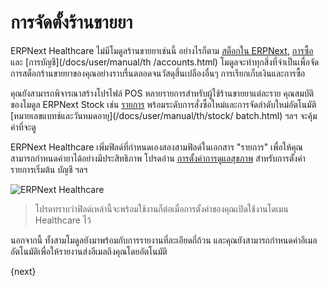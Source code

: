 <!-- add-breadcrumbs -->
# การจัดตั้งร้านขายยา
ERPNext Healthcare ไม่มีโมดูลร้านขายยาเช่นนี้ อย่างไรก็ตาม [สต็อกใน ERPNext](/docs/user/manual/th/.html), [การซื้อ](/docs/user/manual/th/buying.html) และ [การบัญชี](/docs/user/manual/th /accounts.html) โมดูลจะทำทุกสิ่งที่จำเป็นเพื่อจัดการสต็อกร้านขายยาของคุณอย่างราบรื่นตลอดจนวัสดุสิ้นเปลืองอื่นๆ การเรียกเก็บเงินและการซื้อ

คุณยังสามารถพิจารณาสร้างโปรไฟล์ POS หลายรายการสำหรับผู้ใช้ร้านขายยาแต่ละราย คุณสมบัติของโมดูล ERPNext Stock เช่น [รายการ](/docs/user/manual/th/stock/item.html) พร้อมระดับการสั่งซื้อใหม่และการจัดลำดับใหม่อัตโนมัติ [หมายเลขแบทช์และวันหมดอายุ](/docs/user/manual/th/stock/ batch.html) ฯลฯ จะคุ้มค่าที่จะดู

ERPNext Healthcare เพิ่มฟิลด์ที่กำหนดเองสองสามฟิลด์ในเอกสาร "รายการ" เพื่อให้คุณสามารถกำหนดค่ายาได้อย่างมีประสิทธิภาพ โปรดอ่าน [การตั้งค่าการดูแลสุขภาพ](/docs/user/manual/th/healthcare/healthcare_settings) สำหรับการตั้งค่ารายการเริ่มต้น บัญชี ฯลฯ

<img class="screenshot" alt="ERPNext Healthcare" src="{{docs_base_url}}/assets/img/healthcare/item_custom_fields.png">

>โปรดทราบว่าฟิลด์เหล่านี้จะพร้อมใช้งานก็ต่อเมื่อการตั้งค่าของคุณเปิดใช้งานโดเมน Healthcare ไว้

นอกจากนี้ ทั้งสามโมดูลยังมาพร้อมกับการรายงานที่ละเอียดถี่ถ้วน และคุณยังสามารถกำหนดค่าอีเมลอัตโนมัติเพื่อให้รายงานส่งอีเมลถึงคุณโดยอัตโนมัติ

{next}
